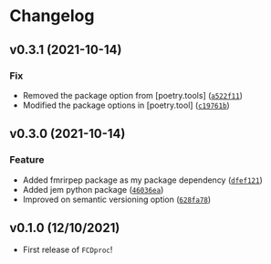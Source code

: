 # Changelog

<!--next-version-placeholder-->

## v0.3.1 (2021-10-14)
### Fix
* Removed the package option from [poetry.tools] ([`a522f11`](https://github.com/InatiLab/FCDproc/commit/a522f116c30b8f16ea350ae5822a8909570345dc))
* Modified the package options in  [poetry.tool] ([`c19761b`](https://github.com/InatiLab/FCDproc/commit/c19761b9e0a5e582eb7469c7da972abe65ae7b78))

## v0.3.0 (2021-10-14)
### Feature
* Added fmrirpep package as my package dependency ([`dfef121`](https://github.com/InatiLab/FCDproc/commit/dfef121dd22b9948245edb45683348c84fef2063))
* Added jem python package ([`46036ea`](https://github.com/InatiLab/FCDproc/commit/46036ea041ad4be961a5aa749d76b32922846540))
* Improved on semantic versioning option ([`628fa78`](https://github.com/InatiLab/FCDproc/commit/628fa789bb424fc403d272e87f98ad54a580396a))

## v0.1.0 (12/10/2021)

- First release of `FCDproc`!